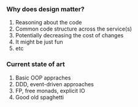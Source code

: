 ### Why does design matter?
1. Reasoning about the code 
2. Common code structure across the service(s)
3. Potentially decreasing the cost of changes 
4. It might be just fun
5. etc

### Current state of art
1. Basic OOP appraches
2. DDD, event-driven approaches
3. FP, free monads, explicit IO 
4. Good old spaghetti 

